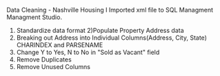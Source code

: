 
Data Cleaning - Nashville Housing
I Imported xml file to SQL Managment Managment Studio.


1) Standardize data format
2)Populate Property Address data
3) Breaking out Address into Individual Columns(Address, City, State) CHARINDEX and PARSENAME
4) Change Y to Yes, N to No in "Sold as Vacant" field
5) Remove Duplicates
6) Remove Unused Columns

